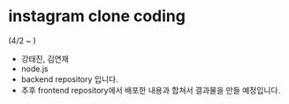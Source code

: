 # instagram clone coding
(4/2 ~ )
- 강태진, 김연재
- node.js
- backend repository 입니다.
- 추후 frontend repository에서 배포한 내용과 합쳐서 결과물을 만들 예정입니다.
